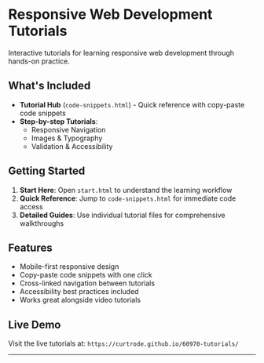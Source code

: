 # Responsive Web Development Tutorials

Interactive tutorials for learning responsive web development through hands-on practice.

## What's Included

- **Tutorial Hub** (`code-snippets.html`) - Quick reference with copy-paste code snippets
- **Step-by-step Tutorials**:
  - Responsive Navigation
  - Images & Typography  
  - Validation & Accessibility

## Getting Started

1. **Start Here**: Open `start.html` to understand the learning workflow
2. **Quick Reference**: Jump to `code-snippets.html` for immediate code access
3. **Detailed Guides**: Use individual tutorial files for comprehensive walkthroughs

## Features

- Mobile-first responsive design
- Copy-paste code snippets with one click
- Cross-linked navigation between tutorials
- Accessibility best practices included
- Works great alongside video tutorials


## Live Demo

Visit the live tutorials at: `https://curtrode.github.io/60970-tutorials/`

---


